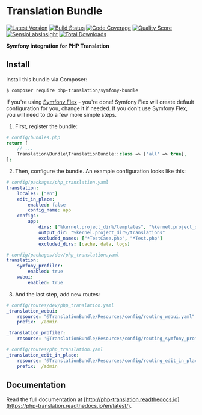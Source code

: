 # Translation Bundle

[![Latest Version](https://img.shields.io/github/release/php-translation/symfony-bundle.svg?style=flat-square)](https://github.com/php-translation/symfony-bundle/releases)
[![Build Status](https://img.shields.io/travis/php-translation/symfony-bundle.svg?style=flat-square)](https://travis-ci.org/php-translation/symfony-bundle)
[![Code Coverage](https://img.shields.io/scrutinizer/coverage/g/php-translation/symfony-bundle.svg?style=flat-square)](https://scrutinizer-ci.com/g/php-translation/symfony-bundle)
[![Quality Score](https://img.shields.io/scrutinizer/g/php-translation/symfony-bundle.svg?style=flat-square)](https://scrutinizer-ci.com/g/php-translation/symfony-bundle)
[![SensioLabsInsight](https://insight.sensiolabs.com/projects/c289ebe2-41c4-429f-afba-de2f905b9bdb/mini.png)](https://insight.sensiolabs.com/projects/c289ebe2-41c4-429f-afba-de2f905b9bdb)
[![Total Downloads](https://img.shields.io/packagist/dt/php-translation/symfony-bundle.svg?style=flat-square)](https://packagist.org/packages/php-translation/symfony-bundle)


**Symfony integration for PHP Translation**

## Install

Install this bundle via Composer:

``` bash
$ composer require php-translation/symfony-bundle
```

If you're using [Symfony Flex][symfony_flex] - you're done! Symfony Flex will create default
configuration for you, change it if needed. If you don't use Symfony Flex, you will need to do
a few more simple steps.

1. First, register the bundle:

```php
# config/bundles.php
return [
    // ...
    Translation\Bundle\TranslationBundle::class => ['all' => true],
];
```

2. Then, configure the bundle. An example configuration looks like this:

```yaml
# config/packages/php_translation.yaml
translation:
    locales: ["en"]
    edit_in_place:
        enabled: false
        config_name: app
    configs:
        app:
            dirs: ["%kernel.project_dir%/templates", "%kernel.project_dir%/src"]
            output_dir: "%kernel.project_dir%/translations"
            excluded_names: ["*TestCase.php", "*Test.php"]
            excluded_dirs: [cache, data, logs]
```

```yaml
# config/packages/dev/php_translation.yaml
translation:
    symfony_profiler:
        enabled: true
    webui:
        enabled: true
```

3. And the last step, add new routes:

```yaml
# config/routes/dev/php_translation.yaml
_translation_webui:
    resource: "@TranslationBundle/Resources/config/routing_webui.yaml"
    prefix:  /admin

_translation_profiler:
    resource: '@TranslationBundle/Resources/config/routing_symfony_profiler.yaml'
```

```yaml
# config/routes/php_translation.yaml
_translation_edit_in_place:
    resource: '@TranslationBundle/Resources/config/routing_edit_in_place.yaml'
    prefix:  /admin
```

## Documentation

Read the full documentation at [http://php-translation.readthedocs.io](https://php-translation.readthedocs.io/en/latest/).


[symfony_flex]: https://github.com/symfony/flex

